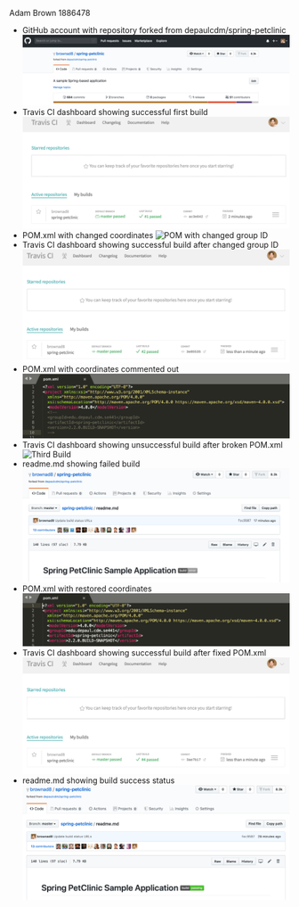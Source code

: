 Adam Brown 1886478

- GitHub account with repository forked from depaulcdm/spring-petclinic
![Forked Repo](figures/forked.png)
- Travis CI dashboard showing successful first build
![First Build](figures/firstBuild.png)
- POM.xml with changed coordinates
![POM with changed group ID](figures/coordinates)
- Travis CI dashboard showing successful build after changed group ID
![Second Build](figures/secondBuild.png)
- POM.xml with coordinates commented out
![POM without coordinates](figures/commentedOut.png)
- Travis CI dashboard showing unsuccessful build after broken POM.xml
![Third Build](firgures/thirdBuild)
- readme.md showing failed build
![readme fail](figures/gitHubFail.png)
- POM.xml with restored coordinates
![POM with restored coordinates](figures/coordinates2.png)
- Travis CI dashboard showing successful build after fixed POM.xml
![Fourth Build](figures/fourthBuild.png)
- readme.md showing build success status
![readme pass](figures/gitHubPass.png)